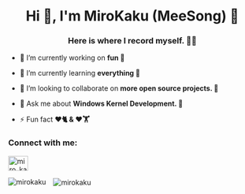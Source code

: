 <h1 align="center">Hi 👋, I'm MiroKaku (MeeSong) 🎉</h1>
<h3 align="center">Here is where I record myself. 👨‍💻</h3>

- 🔭 I’m currently working on **fun 🤭**

- 🌱 I’m currently learning **everything 🤣**

- 👯 I’m looking to collaborate on **more open source projects. 🤝**

- 💬 Ask me about **Windows Kernel Development. 🔧**

- ⚡ Fun fact **❤️🐈 & ❤️🏋️**

<h3 align="left">Connect with me:</h3>
<p align="left">
<a href="https://twitter.com/miro_kaku" target="blank"><img align="center" src="https://raw.githubusercontent.com/rahuldkjain/github-profile-readme-generator/master/src/images/icons/Social/twitter.svg" alt="miro_kaku" height="30" width="40" /></a>
</p>

<p>
&nbsp;<img align="left" src="https://github-readme-stats.vercel.app/api/top-langs?username=mirokaku&show_icons=true&locale=en&layout=compact" alt="mirokaku" />
&nbsp;<img align="center" src="https://github-readme-stats.vercel.app/api?username=mirokaku&show_icons=true&locale=en" alt="mirokaku" />
</p>
